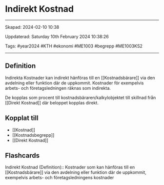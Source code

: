 # Indirekt Kostnad

---

Skapad: 2024-02-10 10:38

Uppdaterad: Saturday 10th February 2024 10:38:26

Tags: #year2024 #KTH #ekonomi #ME1003 #begrepp #ME1003KS2

---

## Definition

Indirekta Kostnader kan indirekt hänföras till en [[Kostnadsbärare]]
 via den avdelning eller funktion där de uppkommit. Kostnader för exempelvis arbets- och företagsledningen räknas som indirekta.

De kopplas som procent till kostnadsbäraren/kalkylobjektet till skillnad från [[Direkt Kostnad]] där beloppet kopplas direkt.

## Kopplat till

- [[Kostnad]]
- [[Kostnadsbegrepp]]
- [[Direkt Kostnad]]

## Flashcards

Indirekt Kostnad (Definition):: Kostnader som kan hänföras till en [[Kostnadsbärare]] via den avdelning eller funktion där de uppkommit, exempelvis arbets- och företagsledningens kostnader
